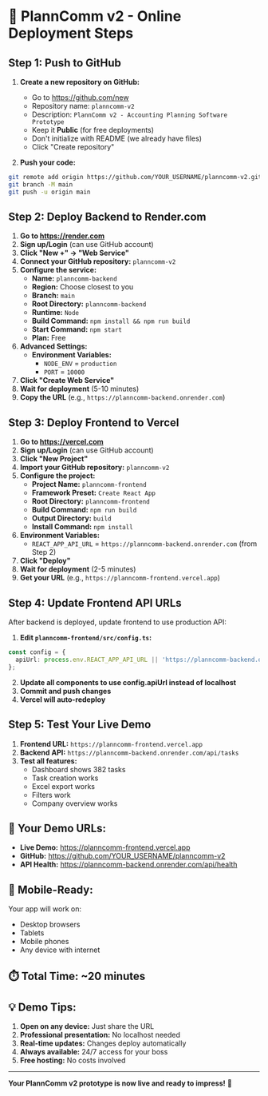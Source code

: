 # 🚀 PlannComm v2 - Online Deployment Steps

## Step 1: Push to GitHub

1. **Create a new repository on GitHub:**
   - Go to https://github.com/new
   - Repository name: `planncomm-v2`
   - Description: `PlannComm v2 - Accounting Planning Software Prototype`
   - Keep it **Public** (for free deployments)
   - Don't initialize with README (we already have files)
   - Click "Create repository"

2. **Push your code:**
```bash
git remote add origin https://github.com/YOUR_USERNAME/planncomm-v2.git
git branch -M main
git push -u origin main
```

## Step 2: Deploy Backend to Render.com

1. **Go to https://render.com**
2. **Sign up/Login** (can use GitHub account)
3. **Click "New +" → "Web Service"**
4. **Connect your GitHub repository:** `planncomm-v2`
5. **Configure the service:**
   - **Name:** `planncomm-backend`
   - **Region:** Choose closest to you
   - **Branch:** `main`
   - **Root Directory:** `planncomm-backend`
   - **Runtime:** `Node`
   - **Build Command:** `npm install && npm run build`
   - **Start Command:** `npm start`
   - **Plan:** Free
6. **Advanced Settings:**
   - **Environment Variables:**
     - `NODE_ENV` = `production`
     - `PORT` = `10000`
7. **Click "Create Web Service"**
8. **Wait for deployment** (5-10 minutes)
9. **Copy the URL** (e.g., `https://planncomm-backend.onrender.com`)

## Step 3: Deploy Frontend to Vercel

1. **Go to https://vercel.com**
2. **Sign up/Login** (can use GitHub account)
3. **Click "New Project"**
4. **Import your GitHub repository:** `planncomm-v2`
5. **Configure the project:**
   - **Project Name:** `planncomm-frontend`
   - **Framework Preset:** `Create React App`
   - **Root Directory:** `planncomm-frontend`
   - **Build Command:** `npm run build`
   - **Output Directory:** `build`
   - **Install Command:** `npm install`
6. **Environment Variables:**
   - `REACT_APP_API_URL` = `https://planncomm-backend.onrender.com` (from Step 2)
7. **Click "Deploy"**
8. **Wait for deployment** (2-5 minutes)
9. **Get your URL** (e.g., `https://planncomm-frontend.vercel.app`)

## Step 4: Update Frontend API URLs

After backend is deployed, update frontend to use production API:

1. **Edit `planncomm-frontend/src/config.ts`:**
```typescript
const config = {
  apiUrl: process.env.REACT_APP_API_URL || 'https://planncomm-backend.onrender.com'
};
```

2. **Update all components to use config.apiUrl instead of localhost**
3. **Commit and push changes**
4. **Vercel will auto-redeploy**

## Step 5: Test Your Live Demo

1. **Frontend URL:** `https://planncomm-frontend.vercel.app`
2. **Backend API:** `https://planncomm-backend.onrender.com/api/tasks`
3. **Test all features:**
   - Dashboard shows 382 tasks
   - Task creation works
   - Excel export works
   - Filters work
   - Company overview works

## 🎯 Your Demo URLs:

- **Live Demo:** https://planncomm-frontend.vercel.app
- **GitHub:** https://github.com/YOUR_USERNAME/planncomm-v2
- **API Health:** https://planncomm-backend.onrender.com/api/health

## 📱 Mobile-Ready:

Your app will work on:
- Desktop browsers
- Tablets
- Mobile phones
- Any device with internet

## ⏱️ Total Time: ~20 minutes

## 💡 Demo Tips:

1. **Open on any device:** Just share the URL
2. **Professional presentation:** No localhost needed
3. **Real-time updates:** Changes deploy automatically
4. **Always available:** 24/7 access for your boss
5. **Free hosting:** No costs involved

---
**Your PlannComm v2 prototype is now live and ready to impress!** 🚀
